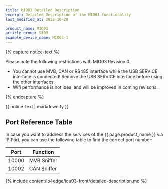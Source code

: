 ```yaml
---
title: MIO03 Detailed Description
excerpt: Detailed Description of the MIO03 functionality
last_modified_at: 2022-10-28

product_name: MIO03
article_group: S103
example_device_name: MIO03-1
---
```


{% capture notice-text %}

Please note the following restrictions with MIO03 Revision 0:

* You cannot use MVB, CAN or RS485 interface while the USB SERVICE interface is connected! Remove the USB SERVICE interface before using the other interfaces.
* Wifi performance is not ideal and will be improved in coming revisons.

{% endcapture %}
<div class="notice--info">
  {{ notice-text | markdownify }}
</div>

## Port Reference Table

In case you want to address the services of the {{ page.product_name }} via IP:Port, you can use the following table to find the correct port number:

| Port  | Function    |
| ----- | ----------- |
| 10000 | MVB Sniffer |
| 10002 | CAN Sniffer |

{% include content/io4edge/iou03-front/detailed-description.md %}
